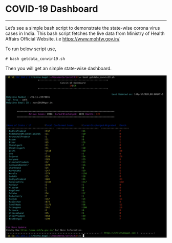 # COVID-19 Dashboard
---

Let’s see a simple bash script to demonstrate the state-wise corona virus cases in India. This bash script fetches the live data from Ministry of Health Affairs Official Website. i.e  https://www.mohfw.gov.in/

To run below script use,

```
# bash getdata_convin19.sh	
```
Then you will get an simple state-wise dashboard.

![](images/covin.png)
